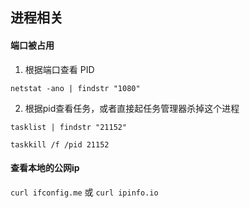 ## 进程相关

#### 端口被占用
1. 根据端口查看 PID

`netstat -ano | findstr "1080"`

2. 根据pid查看任务，或者直接起任务管理器杀掉这个进程

`tasklist | findstr "21152"`

`taskkill /f /pid 21152`

#### 查看本地的公网ip

`curl ifconfig.me`
或
`curl ipinfo.io`
